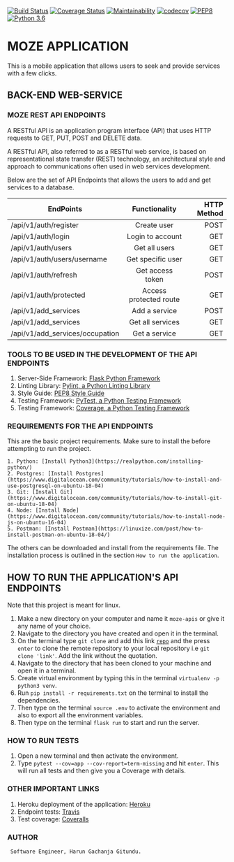[![Build Status](https://www.travis-ci.org/Arrotech/MozeAPIs.svg?branch=develop)](https://www.travis-ci.org/Arrotech/MozeAPIs) [![Coverage Status](https://coveralls.io/repos/github/Arrotech/MozeAPIs/badge.svg?branch=develop)](https://coveralls.io/github/Arrotech/MozeAPIs?branch=develop) [![Maintainability](https://api.codeclimate.com/v1/badges/d18f71e29c6588ba2043/maintainability)](https://codeclimate.com/github/Arrotech/Portal/maintainability) [![codecov](https://codecov.io/gh/Arrotech/Portal/branch/gh-pages/graph/badge.svg)](https://codecov.io/gh/Arrotech/Portal) [![PEP8](https://img.shields.io/badge/code%20style-pep8-orange.svg)](https://www.python.org/dev/peps/pep-0008/) [![Python 3.6](https://img.shields.io/badge/python-3.6-blue.svg)](https://www.python.org/downloads/release/python-360/)

# MOZE APPLICATION

This is a mobile application that allows users to seek and provide services with a few clicks.


## BACK-END WEB-SERVICE


### MOZE REST API ENDPOINTS

A RESTful API is an application program interface (API) that uses HTTP requests to GET, PUT, POST and DELETE data.

A RESTful API, also referred to as a RESTful web service, is based on representational state transfer (REST) technology, an architectural style and approach to communications often used in web services development.

Below are the set of API Endpoints that allows the users to add and get services to a database.

| EndPoints       | Functionality  | HTTP Method  |
| ------------- |:-------------:| -----:|
| /api/v1/auth/register | Create user| POST |
| /api/v1/auth/login | Login to account |GET|
| /api/v1/auth/users |  Get all users | GET |
| /api/v1/auth/users/username | Get specific user | GET |
| /api/v1/auth/refresh | Get access token | POST |
| /api/v1/auth/protected | Access protected route | GET |
| /api/v1/add_services | Add a service | POST |
| /api/v1/add_services | Get all services | GET |
| /api/v1/add_services/occupation |  Get a service | GET |


### TOOLS TO BE USED IN THE DEVELOPMENT OF THE API ENDPOINTS

1. Server-Side Framework: [Flask Python Framework](http://flask.pocoo.org/)
2. Linting Library: [Pylint, a Python Linting Library](https://www.pylint.org/)
3. Style Guide: [PEP8 Style Guide](https://www.python.org/dev/peps/pep-0008/)
4. Testing Framework: [PyTest, a Python Testing Framework](https://docs.pytest.org/en/latest/)
5. Testing Framework: [Coverage, a Python Testing Framework](https://coverage.readthedocs.io/en/v4.5.x/)


### REQUIREMENTS FOR THE API ENDPOINTS

This are the basic project requirements. Make sure to install the before attempting to run the project.

	1. Python: [Install Python3](https://realpython.com/installing-python/)
	2. Postgres: [Install Postgres](https://www.digitalocean.com/community/tutorials/how-to-install-and-use-postgresql-on-ubuntu-18-04)
	3. Git: [Install Git](https://www.digitalocean.com/community/tutorials/how-to-install-git-on-ubuntu-18-04)
	4. Node: [Install Node](https://www.digitalocean.com/community/tutorials/how-to-install-node-js-on-ubuntu-16-04)
	5. Postman: [Install Postman](https://linuxize.com/post/how-to-install-postman-on-ubuntu-18-04/)

The others can be downloaded and install from the requirements file. The installation process is outlined in the section `How to run the application`.


## HOW TO RUN THE APPLICATION'S API ENDPOINTS

Note that this project is meant for linux.

 1. Make a new directory on your computer and name it `moze-apis` or give it any name of your choice.
 2. Navigate to the directory you have created and open it in the terminal.
 3. On the terminal type `git clone` and add this link <code>[repo](https://github.com/Arrotech/MozeAPIs/)</code> and the press `enter` to clone the remote repository to your local repository i.e `git clone 'link'`. Add the link without the quotation.
 4. Navigate to the directory that has been cloned to your machine and open it in a terminal.
 5. Create virtual environment by typing this in the terminal `virtualenv -p python3 venv`.
 6. Run `pip install -r requirements.txt` on the terminal to install the dependencies.
 7. Then type on the terminal `source .env` to activate the environment and also to export all the environment variables.
 8. Then type on the terminal `flask run` to start and run the server.


### HOW TO RUN TESTS

 1. Open a new terminal and then activate the environment.
 2. Type `pytest --cov=app --cov-report=term-missing` and hit `enter`. This will run all tests and then give you a Coverage with details.

### OTHER IMPORTANT LINKS

 1. Heroku deployment of the application: [Heroku](https://moze-api-endpoints.herokuapp.com/)
 2. Endpoint tests: [Travis](https://moze-api-endpoints.herokuapp.com/)
 3. Test coverage: [Coveralls](https://coveralls.io/github/Arrotech/MozeAPIs)


### AUTHOR

     Software Engineer, Harun Gachanja Gitundu.


